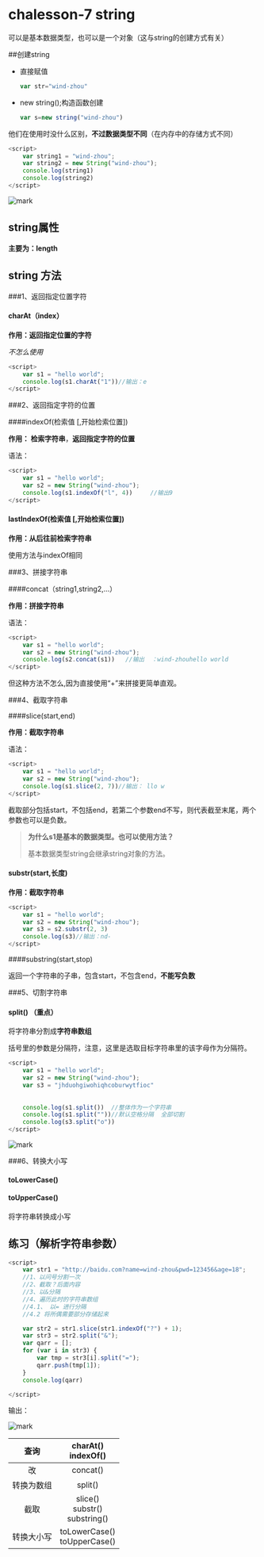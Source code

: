 # chalesson-7 string

可以是基本数据类型，也可以是一个对象（这与string的创建方式有关）

##创建string

- 直接赋值

  ```js
  var str="wind-zhou"
  ```

- new string();构造函数创建

  ```js
  var s=new string("wind-zhou")
  ```


他们在使用时没什么区别，**不过数据类型不同**（在内存中的存储方式不同）

```js
<script>
    var string1 = "wind-zhou";
    var string2 = new String("wind-zhou");
    console.log(string1)
    console.log(string2)
</script>
```

![mark](http://qiniu.wind-zhou.com/blog/201214/Jd485F6lgA.png?imageslim)

## string属性

**主要为：length**

## string 方法

###1、返回指定位置字符

#### charAt（index）

**作用：返回指定位置的字符**

*不怎么使用*

```js
<script>
    var s1 = "hello world";
    console.log(s1.charAt("1"))//输出：e
</script>
```

###2、返回指定字符的位置

####indexOf(检索值 [,开始检索位置])

**作用： 检索字符串**，**返回指定字符的位置**

语法：

```js
<script>
    var s1 = "hello world";
    var s2 = new String("wind-zhou");
    console.log(s1.indexOf("l", 4))     //输出9
</script>
```

#### lastIndexOf(检索值 [,开始检索位置])

**作用：从后往前检索字符串**

使用方法与indexOf相同

###3、拼接字符串

####concat（string1,string2,...）

**作用：拼接字符串**

语法：

```js
<script>
    var s1 = "hello world";
    var s2 = new String("wind-zhou");
    console.log(s2.concat(s1))   //输出  ：wind-zhouhello world
</script>
```

但这种方法不怎么,因为直接使用“+”来拼接更简单直观。



###4、截取字符串

####slice(start,end)

**作用：截取字符串**

语法：

```js
<script>
    var s1 = "hello world";
    var s2 = new String("wind-zhou");
    console.log(s1.slice(2, 7))//输出： llo w
</script>
```

截取部分包括start，不包括end，若第二个参数end不写，则代表截至末尾，两个参数也可以是负数。

>**为什么s1是基本的数据类型。也可以使用方法？**
>
>基本数据类型string会继承string对象的方法。



#### substr(start,长度)

**作用：截取字符串**

```js
<script>
    var s1 = "hello world";
    var s2 = new String("wind-zhou");
    var s3 = s2.substr(2, 3)
    console.log(s3)//输出：nd-
</script>
```

####substring(start,stop)

返回一个字符串的子串，包含start，不包含end，**不能写负数**

###5、切割字符串

#### split()  **（重点）**

将字符串分割成**字符串数组**

括号里的参数是分隔符，注意，这里是选取目标字符串里的该字母作为分隔符。

```js
<script>
    var s1 = "hello world";
    var s2 = new String("wind-zhou");
    var s3 = "jhduohgiwohiqhcoburwytfioc"
    
    
    console.log(s1.split())  //整体作为一个字符串
    console.log(s1.split(""))//默认空格分隔  全部切割
    console.log(s3.split("o"))
</script>
```

![mark](http://qiniu.wind-zhou.com/blog/201213/Aak0jLcGhL.png?imageslim)

###6、转换大小写

#### toLowerCase()

#### toUpperCase()

将字符串转换成小写

## 练习（解析字符串参数）

```js
<script>
    var str1 = "http://baidu.com?name=wind-zhou&pwd=123456&age=18";
    //1、以问号分割一次
    //2、截取？后面内容
    //3、以&分隔
    //4、遍历此时的字符串数组
    //4.1、 以= 进行分隔
    //4.2 将所偶需要部分存储起来

    var str2 = str1.slice(str1.indexOf("?") + 1);
    var str3 = str2.split("&");
    var qarr = [];
    for (var i in str3) {
        var tmp = str3[i].split("=");
        qarr.push(tmp[1]);
    }
    console.log(qarr)

</script>
```

输出：

![mark](http://qiniu.wind-zhou.com/blog/201213/42eF8IjdHL.png?imageslim)





|    查询    |        charAt()<br />indexOf()         |
| :--------: | :------------------------------------: |
|     改     |             concat()<br />             |
| 转换为数组 |                split()                 |
|    截取    | slice()<br />substr()<br />substring() |
| 转换大小写 |    toLowerCase()<br />toUpperCase()    |

























